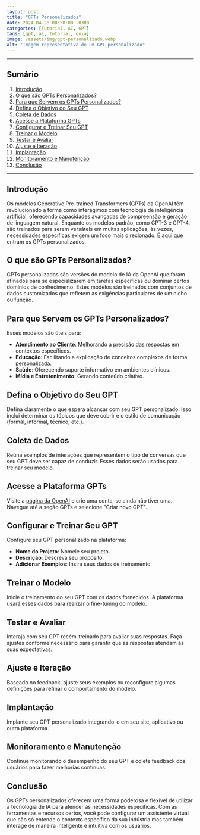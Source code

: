 ```yaml
---
layout: post
title: "GPTs Personalizados"
date: 2024-04-28 08:50:00 -0300
categories: [Tutorial, AI, GPT]
tags: [gpt, ai, tutorial, guia]
image: /assets/img/gpt-personalizado.webp  
alt: "Imagem representativa de um GPT personalizado"
---
```


---
## Sumário

1. [Introdução](#introdução)
2. [O que são GPTs Personalizados?](#o-que-são-gpts-personalizados)
3. [Para que Servem os GPTs Personalizados?](#para-que-servem-os-gpts-personalizados)
4. [Defina o Objetivo do Seu GPT](#defina-o-objetivo-do-seu-gpt)
5. [Coleta de Dados](#coleta-de-dados)
6. [Acesse a Plataforma GPTs](#acesse-a-plataforma-gpts)
7. [Configurar e Treinar Seu GPT](#configurar-e-treinar-seu-gpt)
8. [Treinar o Modelo](#treinar-o-modelo)
9. [Testar e Avaliar](#testar-e-avaliar)
10. [Ajuste e Iteração](#ajuste-e-iteração)
11. [Implantação](#implantação)
12. [Monitoramento e Manutenção](#monitoramento-e-manutenção)
13. [Conclusão](#conclusão)
---

## Introdução

Os modelos Generative Pre-trained Transformers (GPTs) da OpenAI têm revolucionado a forma como interagimos com tecnologia de inteligência artificial, oferecendo capacidades avançadas de compreensão e geração de linguagem natural. Enquanto os modelos padrão, como GPT-3 e GPT-4, são treinados para serem versáteis em muitas aplicações, às vezes, necessidades específicas exigem um foco mais direcionado. É aqui que entram os GPTs personalizados.

## O que são GPTs Personalizados?

GPTs personalizados são versões do modelo de IA da OpenAI que foram afinados para se especializarem em tarefas específicas ou dominar certos domínios de conhecimento. Estes modelos são treinados com conjuntos de dados customizados que refletem as exigências particulares de um nicho ou função.

## Para que Servem os GPTs Personalizados?

Esses modelos são úteis para:

- **Atendimento ao Cliente**: Melhorando a precisão das respostas em contextos específicos.
- **Educação**: Facilitando a explicação de conceitos complexos de forma personalizada.
- **Saúde**: Oferecendo suporte informativo em ambientes clínicos.
- **Mídia e Entretenimento**: Gerando conteúdo criativo.

## Defina o Objetivo do Seu GPT

Defina claramente o que espera alcançar com seu GPT personalizado. Isso inclui determinar os tópicos que deve cobrir e o estilo de comunicação (formal, informal, técnico, etc.).

## Coleta de Dados

Reúna exemplos de interações que representem o tipo de conversas que seu GPT deve ser capaz de conduzir. Esses dados serão usados para treinar seu modelo.

## Acesse a Plataforma GPTs

Visite a [página da OpenAI](https://platform.openai.com/account/api-keys) e crie uma conta, se ainda não tiver uma. Navegue até a seção GPTs e selecione "Criar novo GPT".

## Configurar e Treinar Seu GPT

Configure seu GPT personalizado na plataforma:
- **Nome do Projeto**: Nomeie seu projeto.
- **Descrição**: Descreva seu propósito.
- **Adicionar Exemplos**: Insira seus dados de treinamento.

## Treinar o Modelo

Inicie o treinamento do seu GPT com os dados fornecidos. A plataforma usará esses dados para realizar o fine-tuning do modelo.

## Testar e Avaliar

Interaja com seu GPT recém-treinado para avaliar suas respostas. Faça ajustes conforme necessário para garantir que as respostas atendam às suas expectativas.

## Ajuste e Iteração

Baseado no feedback, ajuste seus exemplos ou reconfigure algumas definições para refinar o comportamento do modelo.

## Implantação

Implante seu GPT personalizado integrando-o em seu site, aplicativo ou outra plataforma.

## Monitoramento e Manutenção

Continue monitorando o desempenho do seu GPT e colete feedback dos usuários para fazer melhorias contínuas.

## Conclusão

Os GPTs personalizados oferecem uma forma poderosa e flexível de utilizar a tecnologia de IA para atender às necessidades específicas. Com as ferramentas e recursos certos, você pode configurar um assistente virtual que não só entende o contexto específico da sua indústria mas também interage de maneira inteligente e intuitiva com os usuários.